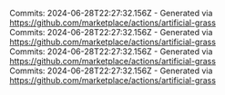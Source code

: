 Commits: 2024-06-28T22:27:32.156Z - Generated via https://github.com/marketplace/actions/artificial-grass
<br>
Commits: 2024-06-28T22:27:32.156Z - Generated via https://github.com/marketplace/actions/artificial-grass
<br>
Commits: 2024-06-28T22:27:32.156Z - Generated via https://github.com/marketplace/actions/artificial-grass
<br>
Commits: 2024-06-28T22:27:32.156Z - Generated via https://github.com/marketplace/actions/artificial-grass
<br>
